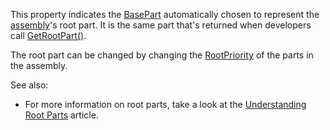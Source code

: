 This property indicates the [BasePart](https://create.roblox.com/docs/reference/engine/classes/BasePart) automatically chosen to represent
the [assembly](https://create.roblox.com/docs/reference/engine/classes/Assembly)'s root part. It is the same part that's returned
when developers call [GetRootPart()](https://create.roblox.com/docs/reference/engine/classes/BasePart#GetRootPart).

The root part can be changed by changing the
[RootPriority](https://create.roblox.com/docs/reference/engine/classes/BasePart#RootPriority) of the parts in the assembly.

See also:

- For more information on root parts, take a look at the [Understanding
  Root Parts][1] article.

[1]: ../../understanding-root-parts
